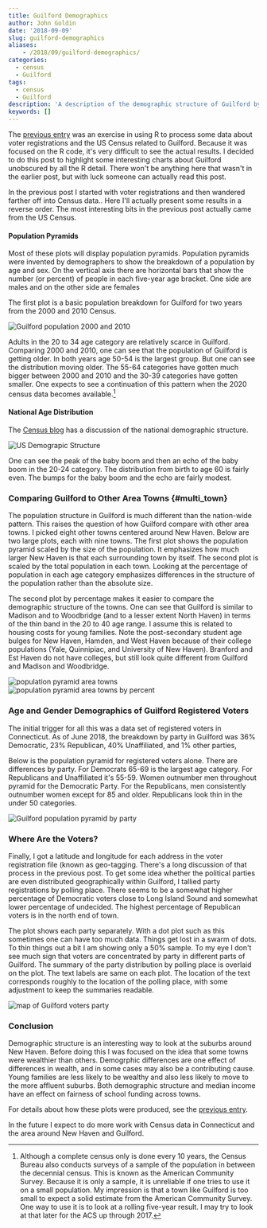 ```yaml
---
title: Guilford Demographics
author: John Goldin
date: '2018-09-09'
slug: guilford-demographics
aliases:
    - /2018/09/guilford-demographics/
categories:
  - census
  - Guilford
tags:
  - census
  - Guilford
description: 'A description of the demographic structure of Guilford by age compared with other towns. Also provides some background on the geographic location of registered voters in Guilford. This post is very similar to the previous post; it does not include the R code so it is much more readable.'  
keywords: []
---
```


The [previous entry](/post/geotagging_voters/) was an exercise in using R
to process some data about voter registrations and the US Census related to Guilford. Because
it was focused on the R code, it's very difficult to see the actual results. I
decided to do this post to highlight some interesting charts about Guilford
unobscured by all the R detail. There won't be anything here that wasn't in the earlier
post, but with luck someone can actually read this post. 

In the previous post I started with voter registrations and then wandered farther off into Census data.. 
Here I'll actually present some results in a reverse order. The most interesting bits in
the previous post actually came from the US Census.

#### Population Pyramids

Most of these plots will display population pyramids. Population pyramids were invented by
demographers to show the breakdown of a population by age and sex. On the vertical axis there
are horizontal bars that show the number (or percent) of people in each five-year
age bracket. One side are males and on the other side are females

The first plot is a basic population breakdown for Guilford for two years from the
2000 and 2010 Census. 

![Guilford population 2000 and 2010](/post/2018-09-09-guilford-demographics_files/guilford_two_year.png)

Adults in the 20 to 34 age category are relatively scarce in Guilford. Comparing 2000 and 2010, one
can see that the population of Guilford is getting older. In both years age 50-54 is the
largest group. But one can see the distribution moving older. The 55-64 categories have gotten
much bigger between 2000 and 2010 and the 30-39 categories have gotten smaller. One
expects to see a continuation of this pattern when the 2020 census data becomes available.[^1]

[^1]: Although a complete census only is done every 10 years, the Census Bureau also conducts surveys of a sample of the population in between the decennial census. This is known as the American Community Survey. Because it is only a sample, it is unreliable if one tries to use it on a small population. My impression is that a town like Guilford is too small to expect a solid estimate from the American Community Survey. One way to use it is to look at a rolling five-year result. I may try to look at that later for the ACS up through 2017.

#### National Age Distribution

The [Census blog](https://www.census.gov/newsroom/blogs/random-samplings/2016/06/americas-age-profile-told-through-population-pyramids.html) has a discussion of the national demographic
structure. 

![US Demograpic Structure](https://www.census.gov/content/dam/Census/newsroom/blogs/2016/06/americas-age-profile-told-through-population-pyramids/Chart-1.png)

One can see the peak of the baby boom and then an echo of the baby boom in the 20-24 category. The distribution from birth to age 60 is fairly even. The bumps for the baby boom and the echo are fairly
modest.

### Comparing Guilford to Other Area Towns {#multi_town}

The population structure in Guilford is much different than the nation-wide pattern. This
raises the question of how Guilford compare with other area towns. I picked eight other
towns centered around New Haven. Below are two large plots, each with nine towns. The
first plot shows the population pyramid scaled by the size of the population. It emphasizes
how much larger New Haven is that each surrounding town by itself. The second plot is scaled by
the total population in each town. Looking at the percentage of population in each age category
emphasizes differences in the structure of the population rather than the absolute size.

The second plot by percentage makes it easier to compare the demographic structure of the towns.
One can see that Guilford is similar to Madison and to Woodbridge (and to a lesser extent
North Haven) in terms of the thin band in 
the 20 to 40 age range. I assume this is related to housing costs for young families.
Note the post-secondary student age bulges for New Haven, Hamden, and West Haven because of
their college populations (Yale, Quinnipiac, and University of New Haven). Branford and Est Haven do not 
have colleges, but still look quite different from Guilford and Madison and Woodbridge.

![population pyramid area towns](/post/2018-09-09-guilford-demographics_files/town_pyramids_pop.png)
![population pyramid area towns by percent](/post/2018-09-09-guilford-demographics_files/town_pyramids_pct.png)

### Age and Gender Demographics of Guilford Registered Voters

The initial trigger for all this was a data set of registered voters in Connecticut. 
As of June 2018, the breakdown by party in Guilford was 36% Democratic,
23% Republican, 40% Unaffiliated, and 1% other parties,

Below is the
population pyramid for registered voters alone.
There are differences by party. For Democrats 65-69 is the largest age category. For Republicans and Unaffiliated it's 55-59.
Women outnumber men throughout pyramid for the Democratic Party. For the Republicans,
men consistently outnumber women except for 85 and older. Republicans look thin in the under
50 categories.

![Guilford population pyramid by party](/post/2018-09-09-guilford-demographics_files/party_pyramid.png)

### Where Are the Voters?

Finally, I got a latitude and longitude for each address in the voter registration file (known as geo-tagging. There's 
a long discussion of that process in the previous post.
To get some idea whether the political parties are even
distributed geographically within Guilford, I tallied party registrations by polling
place. There seems to be a somewhat higher percentage of Democratic voters close to 
Long Island Sound and somewhat lower percentage of undecided. The highest percentage
of Republican voters is in the north end of town.

The plot shows each party separately. With a
dot plot such as this sometimes one can have too much data. Things get lost in a swarm of dots.
To thin things out a bit I am showing only a 50% sample. 
To my eye I don't see much sign that voters are concentrated by party in different parts of
Guilford. The summary of the party distribution by polling place is overlaid on the plot. 
The text labels are same on each plot. The location of the text corresponds roughly
to the location of the polling place, with some adjustment to keep the summaries readable.

![map of Guilford voters party](/post/2018-09-09-guilford-demographics_files/voters_by_party.png)

### Conclusion

Demographic structure is an interesting way to look at the suburbs around New Haven. Before doing
this I was focused on the idea that some towns were wealthier than others. Demogrphic differences
are one effect of differences in wealth, and in some cases may also be a contributing cause.
Young families are less likely to be wealthy and also less likely to move to the more
affluent suburbs. Both demographic structure and median income have an effect on
fairness of school funding across towns.

For details about how these plots were produced, see the [previous entry](/post/geotagging_voters/).

In the future I expect to do more work with Census data in Connecticut and the area
around New Haven and Guilford.


